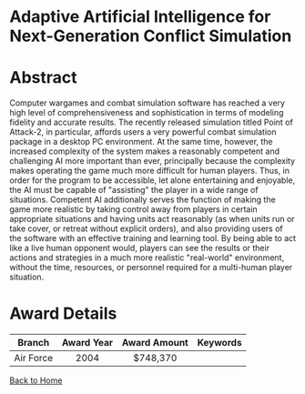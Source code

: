
Adaptive Artificial Intelligence for Next-Generation Conflict Simulation
========================================================================

# Abstract


Computer wargames and combat simulation software has reached a very high level of comprehensiveness and sophistication in terms of modeling fidelity and accurate results.  The recently released simulation titled Point of Attack-2, in particular, affords users a very powerful combat simulation package in a desktop PC environment.  At the same time, however, the increased complexity of the system makes a reasonably competent and challenging AI more important than ever, principally because the complexity makes operating the game much more difficult for human players.  Thus, in order for the program to be accessible, let alone entertaining and enjoyable, the AI must be capable of "assisting" the player in a wide range of situations.    Competent AI additionally serves the function of making the game more realistic by taking control away from players in certain appropriate situations and having units act reasonably  (as when units run or take cover, or retreat without explicit orders), and also providing users of the software with an effective training and learning tool.  By being able to act like a live human opponent would, players can see the results or their actions and strategies in a much more realistic "real-world" environment, without the time, resources, or personnel required for a multi-human player situation.  

# Award Details

|Branch|Award Year|Award Amount|Keywords|
| :---: | :---: | :---: | :---: |
|Air Force|2004|$748,370||
  
  


[Back to Home](https://github.com/chrischow/dod_sbir_awards#1267)